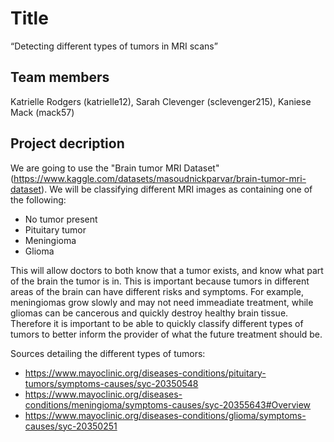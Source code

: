 # Title
“Detecting different types of tumors in MRI scans”

## Team members
Katrielle Rodgers (katrielle12), Sarah Clevenger (sclevenger215), Kaniese Mack (mack57)

## Project decription
We are going to use the "Brain tumor MRI Dataset" (https://www.kaggle.com/datasets/masoudnickparvar/brain-tumor-mri-dataset). We will be classifying different MRI images as containing one of the following:
- No tumor present
- Pituitary tumor
- Meningioma
- Glioma

This will allow doctors to both know that a tumor exists, and know what part of the brain the tumor is in. This is important because tumors in different areas of the brain can have different risks and symptoms. For example, meningiomas grow slowly and may not need immeadiate treatment, while gliomas can be cancerous and quickly destroy healthy brain tissue. Therefore it is important to be able to quickly classify different types of tumors to better inform the provider of what the future treatment should be.

Sources detailing the different types of tumors:
- https://www.mayoclinic.org/diseases-conditions/pituitary-tumors/symptoms-causes/syc-20350548
- https://www.mayoclinic.org/diseases-conditions/meningioma/symptoms-causes/syc-20355643#Overview
- https://www.mayoclinic.org/diseases-conditions/glioma/symptoms-causes/syc-20350251

